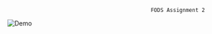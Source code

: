                                                  FODS Assignment 2  

                                                                                       
![Demo](https://camo.githubusercontent.com/fde75d5de9c3c4f0ecda42f06636144e0d517bb03b6b8714852b9464cd44e9b4/68747470733a2f2f36342e6d656469612e74756d626c722e636f6d2f31336432633735336565643932393039376363313362626231643365343832632f363734343138303033323737363666632d39362f733139323078313038302f666536376636653766656161663638326161383463643032383063626234656564323465396465612e676966)
